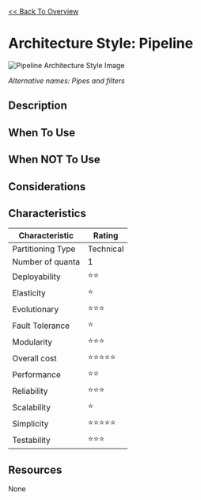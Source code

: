 [<< Back To Overview](./readme.md)

# Architecture Style: Pipeline

![Pipeline Architecture Style Image](https://fundamentalsofsoftwarearchitecture.com/images/book/fosa_1101.png)

*Alternative names: Pipes and filters*

## Description



## When To Use

## When NOT To Use

## Considerations

## Characteristics

| Characteristic    | Rating       |
| ---               | ---          |
| Partitioning Type | Technical    |
| Number of quanta  | 1            |
| Deployability     | ⭐⭐        |
| Elasticity        | ⭐           |
| Evolutionary      | ⭐⭐⭐      |
| Fault Tolerance   | ⭐           |
| Modularity        | ⭐⭐⭐      |
| Overall cost      | ⭐⭐⭐⭐⭐ |
| Performance       | ⭐⭐        |
| Reliability       | ⭐⭐⭐      |
| Scalability       | ⭐           |
| Simplicity        | ⭐⭐⭐⭐⭐ |
| Testability       | ⭐⭐⭐      |

## Resources

None